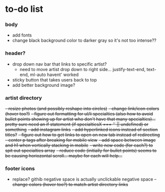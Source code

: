 # to-do list

### body
- add fonts
- change black background color to darker gray so it's not too intense??

### header?
- drop down nav bar that links to specific artist?
  - need to move artist drop down to right side... justify-text-end, text-end, ml-auto havent' worked
- sticky button that takes users back to top
- add better background image?


### artist directory
~~- ~~resize photos (and possibly reshape into circles)~~~~
~~- change link/icon colors (hover too?)~~
~~- figure out formatting for ul/li specialties (also how to avoid bullet points showing up for artist who don't have that many specialties)... pretty sure need an if statement (if specialtiesX === '' || undefined) or something~~
~~- add instagram links~~
~~- add hyperlinked icons instead of section titles?~~
~~- figure out how to get links to open on new tab instead of redirecting~~
~~- center p tags after breaking for mobile view~~
~~- add space between image and h1 when vertically stacking in mobile~~
~~- write new code (for each?) to spit out specialties array~~
  ~~- reduce code (initially for bullet points) seems to be causing horiozontal scroll... maybe for each will help...~~

### footer icons
- replace? githib negative space is actually unclickable negative space
~~- change colors (hover too?) to match artist directory links~~